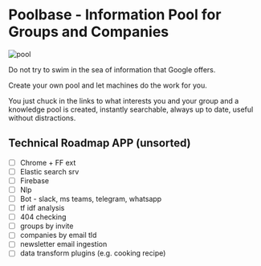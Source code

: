 # Poolbase - Information Pool for Groups and Companies

![pool](https://images.unsplash.com/photo-1504309092620-4d0ec726efa4?ixlib=rb-1.2.1&ixid=eyJhcHBfaWQiOjEyMDd9&auto=format&fit=crop&w=600&q=80)

Do not try to swim in the sea of information that Google offers.

Create your own pool and let machines do the work for you.

You just chuck in the links to what interests you and your group and a knowledge pool is created, instantly searchable, always up to date, useful without distractions.

## Technical Roadmap APP (unsorted)

- [ ] Chrome + FF ext
- [ ] Elastic search srv
- [ ] Firebase
- [ ] Nlp
- [ ] Bot - slack, ms teams, telegram, whatsapp
- [ ] tf idf analysis
- [ ] 404 checking
- [ ] groups by invite
- [ ] companies by email tld
- [ ] newsletter email ingestion
- [ ] data transform plugins (e.g. cooking recipe)
